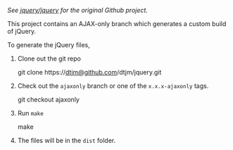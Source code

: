 *See [jquery/jquery](https://github.com/jquery/jquery) for the original Github project.*

This project contains an AJAX-only branch which generates a custom build of jQuery.

To generate the jQuery files,

1. Clone out the git repo

    git clone https://dtjm@github.com/dtjm/jquery.git

2. Check out the `ajaxonly` branch or one of the `x.x.x-ajaxonly` tags.

    git checkout ajaxonly

2. Run `make`

    make
    
3. The files will be in the `dist` folder.
